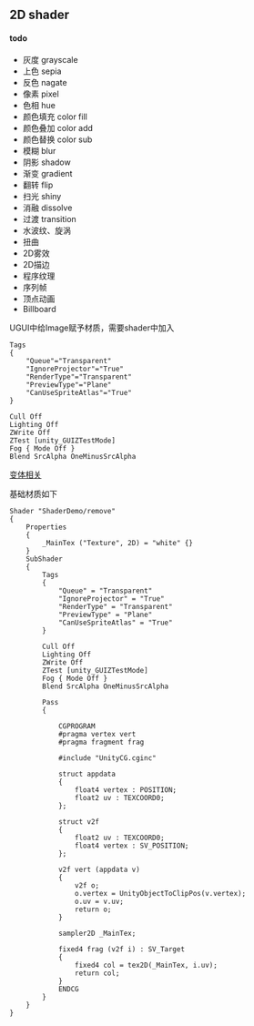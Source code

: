 ## 2D shader

#### todo
- 灰度 grayscale
- 上色 sepia
- 反色 nagate
- 像素 pixel
- 色相 hue
- 颜色填充 color fill
- 颜色叠加 color add
- 颜色替换 color sub
- 模糊 blur
- 阴影 shadow
- 渐变 gradient
- 翻转 flip
- 扫光 shiny
- 消融 dissolve
- 过渡 transition
- 水波纹、旋涡
- 扭曲
- 2D雾效
- 2D描边
- 程序纹理
- 序列帧
- 顶点动画
- Billboard

UGUI中给Image赋予材质，需要shader中加入
```
Tags
{ 
	"Queue"="Transparent" 
	"IgnoreProjector"="True" 
	"RenderType"="Transparent" 
	"PreviewType"="Plane"
	"CanUseSpriteAtlas"="True"
}

Cull Off
Lighting Off
ZWrite Off
ZTest [unity_GUIZTestMode]
Fog { Mode Off }
Blend SrcAlpha OneMinusSrcAlpha
```

[变体相关](https://docs.unity3d.com/Manual/SL-MultipleProgramVariants.html)  

基础材质如下
```
Shader "ShaderDemo/remove"
{
    Properties
    {
        _MainTex ("Texture", 2D) = "white" {}
    }
    SubShader
    {
        Tags
        {
            "Queue" = "Transparent"
            "IgnoreProjector" = "True"
            "RenderType" = "Transparent"
            "PreviewType" = "Plane"
            "CanUseSpriteAtlas" = "True"
        }

        Cull Off
        Lighting Off
        ZWrite Off
        ZTest [unity_GUIZTestMode]
        Fog { Mode Off }
        Blend SrcAlpha OneMinusSrcAlpha

        Pass
        {

            CGPROGRAM
            #pragma vertex vert
            #pragma fragment frag

            #include "UnityCG.cginc"

            struct appdata
            {
                float4 vertex : POSITION;
                float2 uv : TEXCOORD0;
            };

            struct v2f
            {
                float2 uv : TEXCOORD0;
                float4 vertex : SV_POSITION;
            };

            v2f vert (appdata v)
            {
                v2f o;
                o.vertex = UnityObjectToClipPos(v.vertex);
                o.uv = v.uv;
                return o;
            }

            sampler2D _MainTex;

            fixed4 frag (v2f i) : SV_Target
            {
                fixed4 col = tex2D(_MainTex, i.uv);
                return col;
            }
            ENDCG
        }
    }
}

```